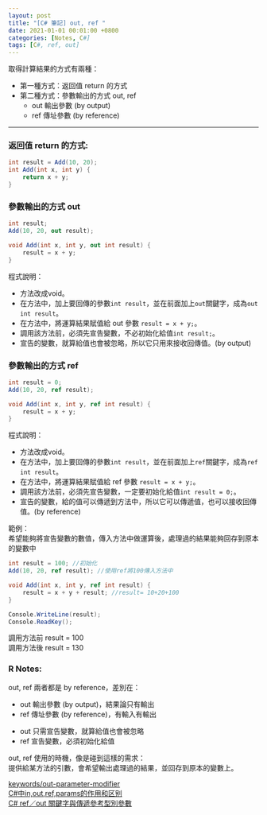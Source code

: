 ```yaml
---
layout: post
title: "[C# 筆記] out, ref "
date: 2021-01-01 00:01:00 +0800
categories: [Notes, C#]
tags: [C#, ref, out]
---
```


取得計算結果的方式有兩種：
- 第一種方式：返回值 return 的方式
- 第二種方式：參數輸出的方式 out, ref 
    * out 輸出參數 (by output)
    * ref 傳址參數 (by reference)

***

### 返回值 return 的方式:
```c#
int result = Add(10, 20);
int Add(int x, int y) {
    return x + y;
}
```
### 參數輸出的方式 out
```c#
int result;
Add(10, 20, out result);

void Add(int x, int y, out int result) {
    result = x + y;
}
```
程式說明：
- 方法改成void。  
- 在方法中，加上要回傳的參數`int result`，並在前面加上`out`關鍵字，成為`out int result`。  
- 在方法中，將運算結果賦值給 out 參數 `result = x + y;`。  
- 調用該方法前，必須先宣告變數，不必初始化給值`int result;`。  
- 宣告的變數，就算給值也會被忽略，所以它只用來接收回傳值。(by output)  

### 參數輸出的方式 ref
```c#
int result = 0;
Add(10, 20, ref result);

void Add(int x, int y, ref int result) {
    result = x + y;
}
```
程式說明：
- 方法改成void。  
- 在方法中，加上要回傳的參數`int result`，並在前面加上`ref`關鍵字，成為`ref int result`。    
- 在方法中，將運算結果賦值給 ref 參數 `result = x + y;`。  
- 調用該方法前，必須先宣告變數，一定要初始化給值`int result = 0;`。 
- 宣告的變數，給的值可以傳遞到方法中，所以它可以傳遞值，也可以接收回傳值。(by reference)  

範例：  
希望能夠將宣告變數的數值，傳入方法中做運算後，處理過的結果能夠回存到原本的變數中
```c#
int result = 100; //初始化
Add(10, 20, ref result); //使用ref將100傳入方法中

void Add(int x, int y, ref int result) {
    result = x + y + result; //result= 10+20+100
}

Console.WriteLine(result);
Console.ReadKey();
```
調用方法前 result = 100  
調用方法後 result = 130

### R Notes:
out, ref 兩者都是 by reference，差別在：
* out 輸出參數 (by output)，結果論只有輸出
* ref 傳址參數 (by reference)，有輸入有輸出  
+ out 只需宣告變數，就算給值也會被忽略
+ ref 宣告變數，必須初始化給值 

out, ref 使用的時機，像是碰到這樣的需求：  
提供給某方法的引數，會希望輸出處理過的結果，並回存到原本的變數上。


[keywords/out-parameter-modifier](https://learn.microsoft.com/zh-tw/dotnet/csharp/language-reference/keywords/out-parameter-modifier)  
[C#中in,out,ref,params的作用和区别](https://www.cnblogs.com/HappyEDay/p/5434949.html)  
[C# ref／out 關鍵字與傳遞參考型別參數](https://dotblogs.com.tw/hunterpo/2010/05/02/14978)

